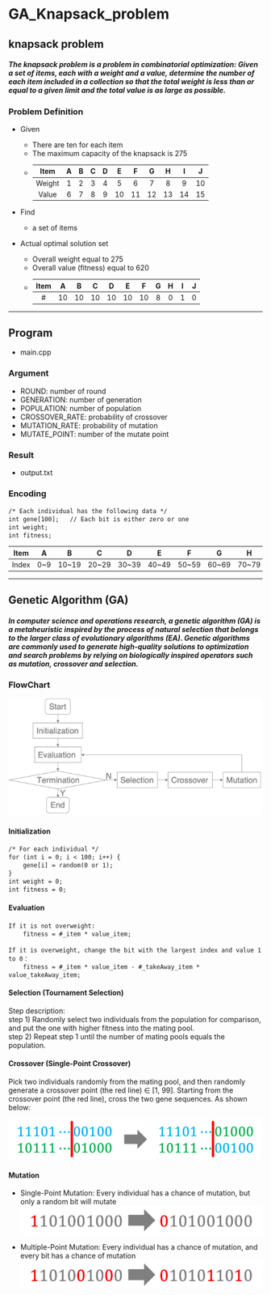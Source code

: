 # GA_Knapsack_problem

## knapsack problem

##### The knapsack problem is a problem in combinatorial optimization: Given a set of items, each with a weight and a value, determine the number of each item included in a collection so that the total weight is less than or equal to a given limit and the total value is as large as possible.

### Problem Definition

* Given
  * There are ten for each item
  * The maximum capacity of the knapsack is 275
  * | Item    | A   | B   | C   | D   | E   | F   | G   | H   | I   | J   |
    | :-----: |:---:|:---:|:---:|:---:|:---:|:---:|:---:|:---:|:---:|:---:|
    | Weight  | 1   | 2   | 3   | 4   | 5   | 6   | 7   | 8   | 9   | 10  |
    | Value   | 6   | 7   | 8   | 9   | 10  | 11  | 12  | 13  | 14  | 15  |

* Find
  * a set of items

* Actual optimal solution set
  * Overall weight equal to 275
  * Overall value (fitness) equal to 620
  * | Item    | A   | B   | C   | D   | E   | F   | G   | H   | I   | J   |
    | :-----: |:---:|:---:|:---:|:---:|:---:|:---:|:---:|:---:|:---:|:---:|
    | #       | 10  | 10  | 10  | 10  | 10  | 10  | 8   | 0   | 1   | 0   |

---

## Program

* main.cpp

### Argument

* ROUND: number of round
* GENERATION: number of generation
* POPULATION: number of population
* CROSSOVER_RATE: probability of crossover
* MUTATION_RATE: probability of mutation
* MUTATE_POINT: number of the mutate point

### Result

 * output.txt

### Encoding
```
/* Each individual has the following data */
int gene[100];   // Each bit is either zero or one
int weight;
int fitness;
```
| Item   | A     | B     | C     | D     | E     | F     | G     | H     | I     | J     |
| :----: |:-----:|:-----:|:-----:|:-----:|:-----:|:-----:|:-----:|:-----:|:-----:|:-----:|
| Index  | 0~9   | 10~19 | 20~29 | 30~39 | 40~49 | 50~59 | 60~69 | 70~79 | 80~89 | 90~99 |

---

## Genetic Algorithm (GA)

##### In computer science and operations research, a genetic algorithm (GA) is a metaheuristic inspired by the process of natural selection that belongs to the larger class of evolutionary algorithms (EA). Genetic algorithms are commonly used to generate high-quality solutions to optimization and search problems by relying on biologically inspired operators such as mutation, crossover and selection.

### FlowChart

![Flowchart](./img/Flowchart.png)

#### Initialization

```
/* For each individual */
for (int i = 0; i < 100; i++) {
    gene[i] = random(0 or 1);
}
int weight = 0;
int fitness = 0;
```

#### Evaluation

```
If it is not overweight:  
    fitness = #_item * value_item;

If it is overweight, change the bit with the largest index and value 1 to 0：  
    fitness = #_item * value_item - #_takeAway_item * value_takeAway_item;
```

#### Selection (Tournament Selection)

Step description:  
step 1) Randomly select two individuals from the population for comparison, and put the one with higher fitness into the mating pool.  
step 2) Repeat step 1 until the number of mating pools equals the population.

#### Crossover (Single-Point Crossover)

Pick two individuals randomly from the mating pool, and then randomly generate a crossover point (the red line) ∈ [1, 99].
Starting from the crossover point (the red line), cross the two gene sequences. As shown below:

![Single-Point Crossover](./img/SPCrossover.png)

#### Mutation

* Single-Point Mutation: Every individual has a chance of mutation, but only a random bit will mutate  
![Single-Point Crossover](./img/SPMutation.png)

* Multiple-Point Mutation: Every individual has a chance of mutation, and every bit has a chance of mutation  
![Single-Point Crossover](./img/MPMutation.png)
